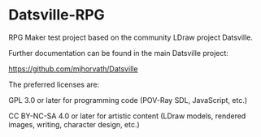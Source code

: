 # Datsville-RPG
RPG Maker test project based on the community LDraw project Datsville.

Further documentation can be found in the main Datsville project:

https://github.com/mjhorvath/Datsville

The preferred licenses are:

GPL 3.0 or later for programming code (POV-Ray SDL, JavaScript, etc.)

CC BY-NC-SA 4.0 or later for artistic content (LDraw models, rendered images, writing, character design, etc.)
